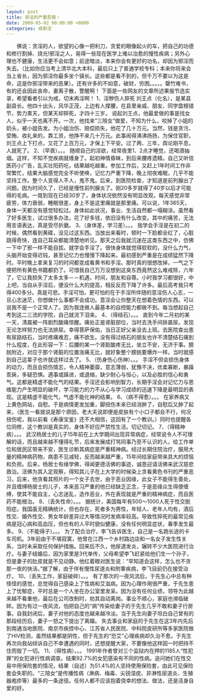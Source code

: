 ```yaml
---
layout: post
title: 邪淫的严重恶报！
date: 2009-05-02 00:00:00 +0800
categories: 戒邪淫
---
```


　　佛说：贪淫的人，欲望的心像一把利刀，贪爱的眼像起火的车，把自己的功德和修行割掉、烧光!邪淫之人，易得一些现在医学上难以治愈的慢性疾病；另外心理也不健康，生活更不会如意；前途暗淡，本来你会有更好的功名，却因为邪淫而失去。（比如你应当考上清华北大本科，最后只上了普通学校专科；本来你将来会当上省长，因为邪淫你最多坐个镇长。这些都是看不到的，但千万不要以为这是命，这是你邪淫带来的恶果）。还有许多的不如意，破财，穷困。。。。。罄竹难书，有的还会因此丧命，妻离子散，警醒啊！ 下面是一些网友的文章所述果报节选实录，希望看者引以为戒，切末再淫啊！ 1、淫秽伤人猝死 刘王点（化名），是某县副县长。他四十出头，风华正茂，上边有人撑腰，在县里亲戚、朋友、同学盘根错节，势力熏天，但某天却猝死，才四十三岁。 说起刘王点，他最爱做的事是找女人，似乎一天也离不开。一次，他找来“三陪女”做爱，不知为什么，咬掉了小姐的奶头，被小姐告发。为小姐治伤、赔偿损失，他花了几十万元。当然，钱是贪污、受贿、收礼来的，靠工资，他挣不来几十万元。此事闹得沸沸扬扬，为保住官职，刘王点上下打点，又花了上百万元，才保上下平安。过了两、三年，舆论刚平息，人就死了。 2、（早衰）。。。 随顺自己的淫欲，经常夜里1、2点才睡觉，还喝酒抽烟。这样，不知不觉疾病就缠身了。起初神情昏昧，到后来腰疼遗精。自己又听信医药小广告，乱买壮阳药吃，结果越吃越重。参加工作后，又赶上1年时间工作非常繁忙，结果大脑感觉完全不听使唤，记忆力严重下降，晚上彻夜难眠，几乎不能坚持工作。整个人变得人不人，鬼不鬼。后来，到医院检查，才知道是前列腺出了问题。因为时间久了，已经是慢性前列腺炎了。刚20多岁就得了40岁以后才可能得的毛病。一晃到现在已经30岁了，身体状况依然没有明显改观，每天感觉非常疲劳，体力衰弱，睡眠很差，身上不是这里痛就是那里痛。可以说，1年365天，身体一天都没有感觉轻松过。身体如此状况，事业、生活自然都一塌糊涂。虽然看了好多医生，试过很多办法，花了好多钱，依旧没有什么改变。其中的痛苦，无法用言语表达，真是受尽折磨。 3、（身体差，学习差）。。。 我学会手淫是在初二的时候，偶然看到黄碟，没见过这东西。当放出来看时，顿时一下脸都全红了，心脏跳得奇快，连自己耳朵都能清楚地听见。那天之后我就沉迷在这类东西之中，仿佛一下中了邪一样不能自拔。就学会手淫了。很快身体就觉得软软的，没什么力气，头脑开始变得迟钝，甚至记忆力也慢慢下降起来。最初感到严重是在成绩猛然下降时。平时晚上拿来复习的时间都变成看黄书和手淫。那时真的很想改掉，一气之下便把所有黄色书籍都扔了。可惜我自己万万没想到这臭东西竟然这么难戒除，六年了，它让我损失了太多太多－－机遇，时间，朋友和自尊。小时我学习都很好，中上吧，当自从手淫后，便没什么大的提高，相反反而下降了许多。最后高考我只考得400多分。真是可悲。手淫可怕，更可怕的在于手淫所伴随的意淫伤人心志，一旦心志迷茫，你想做什么事都不会成功。意淫会让你整天在想着色情的东西。可以说我不是一个正常人了。因为我连做人最基本的自控能力都做不到。每当想起自己考到这二三流的学院，自己就流下泪来。 4、（得结石）。。。 直到今年二月初的某一天，清晨被一阵剧烈酸痛惊醒。痛处正是肾脏部位，当时去洗手间排晨尿。发现无论怎样努力也无法排尿。幸得菩萨保佑，当日正好父亲没去上班。去医院查出患有尿路结石，当时疼痛难忍，痛不欲生。没有得过结石的朋友也许不清楚结石痛到什么程度，在此形容一下：后腰的某一个肾脏酸疼无比，坐立不安，无济于事。膀胱附近，对应于那个肾脏的位置涨痛无比，就好象整个膀胱要爆炸一样。当时就感到自己这辈子也许就这样过去了。 5、（伤身伤心伤神）。。。 手淫不但会损伤身体的动力，而且会损伤情志，令人精神萎靡，意志薄弱，犹豫不决，优柔寡断，暴躁乖戾，多疑恐惧。遇事或躁进，或退缩，缺少耐心与恒心，以及必胜的信心和勇气。这都是精虚不能化气的结果。手淫还会影响到智力，长期手淫会对记忆力与思维能力产生明显的破坏，学习能力的力不从心与学习成绩的迅速下降是最明显的表现。这是精虚不能化气，气虚不能化神的结果。 6、（病不得愈）。。。 在家养病又上黄色网站，自慰。于是病情更发加重，脚扭伤本来已经消肿了，自慰后又肿了起来，（医生一看就说是那个原因，老大夫说即便是皮肤有个小口子都会不行，何况扭伤呢，我以前看《寿康宝鉴》还不大相信，这回有了一个教训。）同时也提醒各位同修，这个教训是真实的，身体不好应严禁性生活。切记切记。 7、（得精神病）。。。 武汉杨居士的儿子15年前在上大学期间出现异常病症，经常说令人不可理解的话，而且越来越不懂得礼节，后来发展成打骂同事乃至不认识的人，给工作单位和居民区带来不安，医生诊断其病症是严重精神病。经过长期住院治疗，服用大量的精神病药物，病患不见减轻，反而越来越严重，15年间给家庭带来具大的烦恼和负担。后来，杨居士有缘学佛，得闻更德活佛的事迹，诚恳迎请活佛来武汉慈悲救治。活佛为其入定观察，得知其儿子在上大学的时候染上贪看黄色书刊的严重恶习，后来，他贪看其照片的一个女子去世，由于恶业因缘，此女子不能得生善处，并且缠缚杨居士的儿子，本来恶习严重的他已经缺乏正念，于是恶缘众生得便缠缚，使其不能自主，心志迷乱，造作恶业，外在表现就是严重的精神病症，而且医药不能根治。 8、（丢失性命）。。。 据统计，美国每年有500～1000人死于性交脱阳症。我国虽无精确统计，但也存在，死者多为男性，年轻人、老年人均有，酒后性交、婚外性交、男女年龄差异过大等情况时发病率较高。导致性猝死的最常见疾病是冠心病和高血压，但也有的人平时貌似健康，没有任何明显症状，春季发生最多。 9、（不能得子）。。。 为了配合治疗，李飞告诉医生，自己是一名跑长途的卡车司机。3年前由于不堪寂寞，他曾在江西一个乡村路边店和一名女子发生性关系，当时未采取任何保护措施。回来后不久，他尿道发炎，辗转不少大医院进行治疗。与妻子结婚后，因为家里是3代单传，父母希望李飞赶紧给他们生一个孙子，但是妻子的肚皮就是不见动静。他红着眼对医生说：“早知道会这样，怎么也不贪那一夜的快活。”据了解，由于伴有慢性尿道炎和附睾疾病，李飞目前仍在接受治疗。 10、（丢失工作，家庭破碎）。。。 有了那次的一夜风流后，于先生心中总有种怪怪的感觉，总觉得自己感染上了性病和艾滋病。因为心理作用很严重，于先生患上了忧郁症，平时总是一个人坐在办公室里发呆。因为没有任何业绩，领导为此越来越不看重他，最后在公司改制时，劝其自动离岗。事业不顺心，家庭也濒临破碎。因为有过一夜风流，怕把自己的“病”传染给妻子的于先生几乎不敢和妻子行房事。自我封闭后，妻子对他的态度也越来越冷淡。当于先生向妻子坦白自己曾有的那段经历后，妻子一怒之下提出了离婚。 失去事业和家庭的于先生在这3年内先后到南通当地医院、南京市疾控中心、江苏省人民医院、中科院皮研所等多家医院做了HIV检测，虽然结果都是阴性，但于先生的“恐艾”心理疾病却久治不愈。于先生再次向我站倾诉自己不幸遭遇的同时，还想提醒大家，不要像他这样因一时把持不住而毁了一切。 11、（得性病）。。。 1991年作者曾对三个监狱内在押的1185人“性犯罪”的女犯进行性病调查。结果92.7%的女犯感染有不同的性病。追问她们在性交易中用保险套的情况，结果（自述）为51.4%的人坚持使用保险套，由此可见保险套会失职的。“三陪女”是传播性病（淋病、梅毒、尖锐湿疣、非淋性尿道炎、生殖器疱疹等）最多的一条途径。任何人都不应该抱着侥幸的想法、做法，还是洁身自爱的好。 　